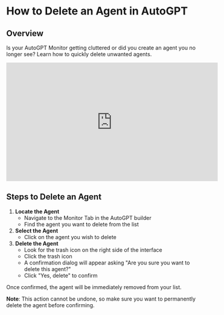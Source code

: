 # **How to Delete an Agent in AutoGPT**

## **Overview**

Is your AutoGPT Monitor getting cluttered or did you create an agent you no longer see? Learn how to quickly delete unwanted agents. 

<center><iframe width="560" height="315" src="https://www.youtube.com/embed/oMZklozNga4?si=b2ubsGd5AST0gN-p" title="YouTube video player" frameborder="0" allow="accelerometer; autoplay; clipboard-write; encrypted-media; gyroscope; picture-in-picture; web-share" referrerpolicy="strict-origin-when-cross-origin" allowfullscreen></iframe></center>

## **Steps to Delete an Agent**
1. **Locate the Agent**
    * Navigate to the Monitor Tab in the AutoGPT builder
    * Find the agent you want to delete from the list
2. **Select the Agent**
    * Click on the agent you wish to delete
3. **Delete the Agent**
    * Look for the trash icon on the right side of the interface
    * Click the trash icon
    * A confirmation dialog will appear asking "Are you sure you want to delete this agent?"
    * Click "Yes, delete" to confirm

Once confirmed, the agent will be immediately removed from your list.

**Note**: This action cannot be undone, so make sure you want to permanently delete the agent before confirming.
